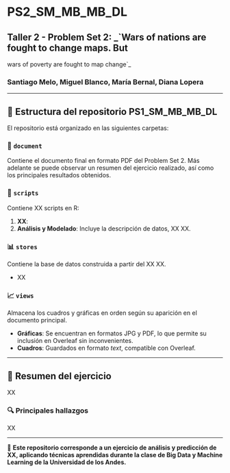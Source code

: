 # PS2_SM_MB_MB_DL
## Taller 2 - Problem Set 2: _`Wars of nations are fought to change maps. But
wars of poverty are fought to map change`_

### Santiago Melo, Miguel Blanco, María Bernal, Diana Lopera  

---

## 📂 Estructura del repositorio PS1_SM_MB_MB_DL  

El repositorio está organizado en las siguientes carpetas:  

### 📄 `document`  
Contiene el documento final en formato PDF del Problem Set 2. Más adelante se puede observar un resumen del ejercicio realizado, así como los principales resultados obtenidos.  

### 📜 `scripts`  
Contiene XX scripts en R:  
1. **XX**:   
2. **Análisis y Modelado**: Incluye la descripción de datos, XX XX.  

### 📊 `stores`  
Contiene la base de datos construida a partir del XX XX.  
- XX 

### 📈 `views`  
Almacena los cuadros y gráficas en orden según su aparición en el documento principal.  

- **Gráficas**: Se encuentran en formatos JPG y PDF, lo que permite su inclusión en Overleaf sin inconvenientes.  
- **Cuadros**: Guardados en formato *text*, compatible con Overleaf.  

---

## 📌 Resumen del ejercicio  

XX 

### 🔍 Principales hallazgos  

XX 

---

📌 **Este repositorio corresponde a un ejercicio de análisis y predicción de XX, aplicando técnicas aprendidas durante la clase de Big Data y Machine Learning de la Universidad de los Andes.**  



